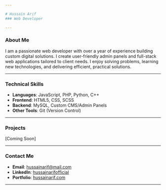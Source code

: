 ```yaml
---

# Hussain Arif  
### Web Developer  

---
```


### About Me  
I am a passionate web developer with over a year of experience building custom digital solutions. I create user-friendly admin panels and full-stack web applications tailored to client needs. I enjoy solving problems, learning new technologies, and delivering efficient, practical solutions.  

---

### Technical Skills  
- **Languages**: JavaScript, PHP, Python, C++  
- **Frontend**: HTML5, CSS, SCSS  
- **Backend**: MySQL, Custom CMS/Admin Panels  
- **Other Tools**: Git (Version Control)  

---

### Projects  
[Coming Soon]

---

### Contact Me  
- **Email**: [hussainarif@mail.com](mailto:hussainarif@mail.com)  
- **LinkedIn**: [hussainarifofficial](https://www.linkedin.com/in/hussainarifofficial)  
- **Portfolio**: [hussainarif.com](https://hussainarif.com) 

---
